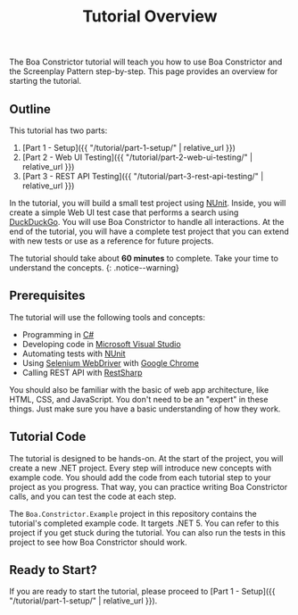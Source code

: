 ﻿---
title: Tutorial Overview
layout: single
permalink: /tutorial/overview/
toc: true
---

The Boa Constrictor tutorial will teach you how to use Boa Constrictor and the Screenplay Pattern step-by-step.
This page provides an overview for starting the tutorial.


## Outline

This tutorial has two parts:

1. [Part 1 - Setup]({{ "/tutorial/part-1-setup/" | relative_url }})
2. [Part 2 - Web UI Testing]({{ "/tutorial/part-2-web-ui-testing/" | relative_url }})
3. [Part 3 - REST API Testing]({{ "/tutorial/part-3-rest-api-testing/" | relative_url }})

In the tutorial, you will build a small test project using [NUnit](https://nunit.org/).
Inside, you will create a simple Web UI test case that performs a search using [DuckDuckGo](https://duckduckgo.com/).
You will use Boa Constrictor to handle all interactions.
At the end of the tutorial, you will have a complete test project that you can extend with new tests or use as a reference for future projects.

The tutorial should take about **60 minutes** to complete.
Take your time to understand the concepts.
{: .notice--warning}


## Prerequisites

The tutorial will use the following tools and concepts:

* Programming in [C#](https://en.wikipedia.org/wiki/C_Sharp_(programming_language))
* Developing code in [Microsoft Visual Studio](https://visualstudio.microsoft.com/)
* Automating tests with [NUnit](https://nunit.org/)
* Using [Selenium WebDriver](https://www.selenium.dev/) with [Google Chrome](https://www.google.com/chrome/)
* Calling REST API with [RestSharp](https://restsharp.dev/)

You should also be familiar with the basic of web app architecture, like HTML, CSS, and JavaScript.
You don't need to be an "expert" in these things.
Just make sure you have a basic understanding of how they work.


## Tutorial Code

The tutorial is designed to be hands-on.
At the start of the project, you will create a new .NET project.
Every step will introduce new concepts with example code.
You should add the code from each tutorial step to your project as you progress.
That way, you can practice writing Boa Constrictor calls, and you can test the code at each step.

The `Boa.Constrictor.Example` project in this repository contains the tutorial's completed example code.
It targets .NET 5.
You can refer to this project if you get stuck during the tutorial.
You can also run the tests in this project to see how Boa Constrictor should work.


## Ready to Start?

If you are ready to start the tutorial, please proceed to [Part 1 - Setup]({{ "/tutorial/part-1-setup/" | relative_url }}).
